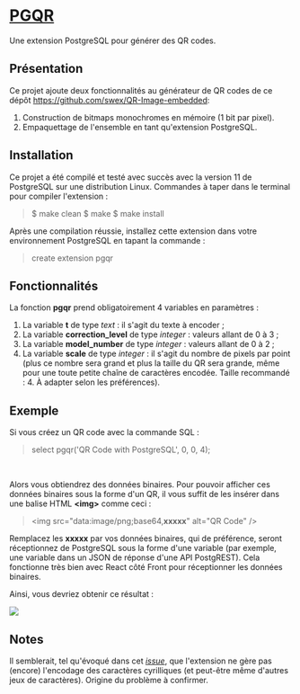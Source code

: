 # <u>PGQR</u>
Une extension PostgreSQL pour générer des QR codes.

## Présentation

Ce projet ajoute deux fonctionnalités au générateur de QR codes de ce dépôt https://github.com/swex/QR-Image-embedded: <br />
1. Construction de bitmaps monochromes en mémoire (1 bit par pixel).<br />
2. Empaquettage de l'ensemble en tant qu'extension PostgreSQL.<br />

## Installation

Ce projet a été compilé et testé avec succès avec la version 11 de PostgreSQL sur une distribution Linux. Commandes à taper dans le terminal pour compiler l'extension :
> \$ make clean
> \$ make
> \$ make install<br />

Après une compilation réussie, installez cette extension dans votre environnement PostgreSQL en tapant la commande :
> create extension pgqr<br />

## Fonctionnalités

La fonction <b>pgqr</b> prend obligatoirement 4 variables en paramètres :
1. La variable <b>t</b> de type <i>text</i> : il s'agit du texte à encoder ;
2. La variable <b>correction_level</b> de type <i>integer</i> : valeurs allant de 0 à 3 ;
3. La variable <b>model_number</b> de type <i>integer</i> : valeurs allant de 0 à 2 ;
4. La variable <b>scale</b> de type <i>integer</i> : il s'agit du nombre de pixels par point (plus ce nombre sera grand et plus la taille du QR sera grande, même pour une toute petite chaîne de caractères encodée. Taille recommandé : 4. À adapter selon les préférences).

## Exemple

Si vous créez un QR code avec la commande SQL :
> select pgqr('QR Code with PostgreSQL', 0, 0, 4);

<br />

Alors vous obtiendrez des données binaires. Pour pouvoir afficher ces données binaires sous la forme d'un QR, il vous suffit de les insérer dans une balise HTML <b>\<img></b> comme ceci :
> \<img src="data:image/png;base64,<b>xxxxx</b>" alt="QR Code" />

Remplacez les <b>xxxxx</b> par vos données binaires, qui de préférence, seront réceptionnez de PostgreSQL sous la forme d'une variable (par exemple, une variable dans un JSON de réponse d'une API PostgREST). Cela fonctionne très bien avec React côté Front pour réceptionner les données binaires.

Ainsi, vous devriez obtenir ce résultat :

<img src="https://abdulyadi.files.wordpress.com/2019/01/image-1.png?w=545">

## Notes

Il semblerait, tel qu'évoqué dans cet <a href="https://github.com/AbdulYadi/pgqr/issues/1"><i>issue</i></a>, que l'extension ne gère pas (encore) l'encodage des caractères cyrilliques (et peut-être même d'autres jeux de caractères). Origine du problème à confirmer.